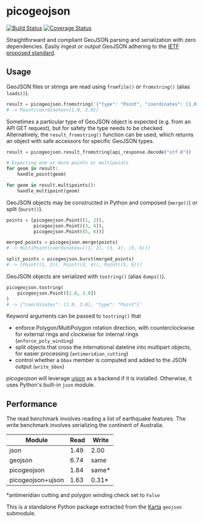 # picogeojson

[![Build Status](https://travis-ci.org/fortyninemaps/picogeojson.svg?branch=master)](https://travis-ci.org/fortyninemaps/picogeojson)
[![Coverage Status](https://coveralls.io/repos/github/fortyninemaps/picogeojson/badge.svg?branch=master)](https://coveralls.io/github/fortyninemaps/picogeojson?branch=master)

Straightforward and compliant GeoJSON parsing and serialization with zero
dependencies. Easily ingest or output GeoJSON adhering to the
[IETF proposed standard](https://tools.ietf.org/html/rfc7946).

## Usage

GeoJSON files or strings are read using `fromfile()` or `fromstring()` (alias
`loads()`).

```python
result = picogeojson.fromstring('{"type": "Point", "coordinates": [1.0, 3.0]}')
# -> Point(coordinates=[1.0, 3.0])
```

Sometimes a particular type of GeoJSON object is expected (e.g. from an API GET
request), but for safety the type needs to be checked. Alternatively, the
`result_fromstring()` function can be used, which returns an object with safe
accessors for specific GeoJSON types.

```python
result = picogeojson.result_fromstring(api_response.decode("utf-8"))

# Expecting one or more points or multipoints
for geom in result:
    handle_point(geom)

for geom in result.multipoints():
    handle_multipoint(geom)
```

GeoJSON objects may be constructed in Python and composed (`merge()`) or split
(`burst()`).

```python
points = [picogeojson.Point((1, 2)),
          picogeojson.Point((3, 4)),
          picogeojson.Point((5, 6))]

merged_points = picogeojson.merge(points)
# -> MultiPoint(coordinates=[(1, 2), (3, 4), (5, 6)])

split_points = picogeojson.burst(merged_points)
# -> [Point((1, 2)), Point((3, 4)), Point((5, 6))]
```

GeoJSON objects are serialized with `tostring()` (alias `dumps()`).

```python
picogeojson.tostring(
    picogeojson.Point([1.0, 3.0])
)
# -> {"coordinates": [1.0, 3.0], "type": "Point"}'
```

Keyword arguments can be passed to `tostring()` that
- enforce Polygon/MultiPolygon rotation direction, with counterclockwise for
  external rings and clockwise for internal rings (`enforce_poly_winding`)
- split objects that cross the international dateline into multipart objects,
  for easier processing (`antimeridian_cutting`)
- control whether a `bbox` member is computed and added to the JSON output
  (`write_bbox`)

*picogeojson* will leverage [ujson](https://pypi.python.org/pypi/ujson) as a
backend if it is installed. Otherwise, it uses Python's built-in `json` module.

## Performance

The read benchmark involves reading a list of earthquake features. The write
benchmark involves serializing the continent of Australia.


|Module             |Read   |Write  |
|-------------------|-------|-------|
|json               |1.49   |2.00   |
|geojson            |6.74   |same   |
|picogeojson        |1.84   |same\* |
|picogeojson+ujson  |1.63   |0.31\* |

\*antimeridian cutting and polygon winding check set to `False`

This is a standalone Python package extracted from the
[Karta](https://karta.fortyninemaps.com) `geojson` submodule.
